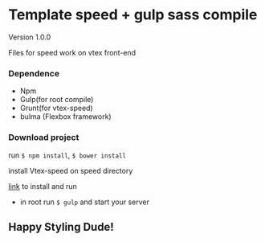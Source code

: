 # Template speed + gulp sass compile
Version 1.0.0

Files for speed work on vtex front-end

### Dependence

* Npm
* Gulp(for root compile)
* Grunt(for vtex-speed)
* bulma (Flexbox framework)

### Download project

run `$ npm install`, `$ bower install`

install Vtex-speed on speed directory

[link](https://github.com/vtex/speed) to install and run

* in root run `$ gulp` and start your server


## Happy Styling Dude!


